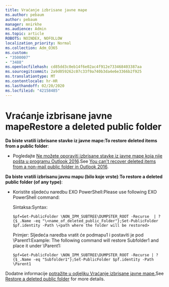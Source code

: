 ```yaml
---
title: Vraćanje izbrisane javne mape
ms.author: pebaum
author: pebaum
manager: mnirkhe
ms.audience: Admin
ms.topic: article
ROBOTS: NOINDEX, NOFOLLOW
localization_priority: Normal
ms.collection: Adm_O365
ms.custom:
- "3500007"
- "3488"
ms.openlocfilehash: cd85dd3c0eb14f6e02ac4f912e733468403387aa
ms.sourcegitcommit: 2a9d059262c07c33f9a740b3da4e6e3366b2f925
ms.translationtype: MT
ms.contentlocale: hr-HR
ms.lasthandoff: 02/20/2020
ms.locfileid: "42158485"
---
```

# <a name="restore-a-deleted-public-folder"></a><span data-ttu-id="31739-102">Vraćanje izbrisane javne mape</span><span class="sxs-lookup"><span data-stu-id="31739-102">Restore a deleted public folder</span></span>

<span data-ttu-id="31739-103">**Da biste vratili izbrisane stavke iz javne mape:**</span><span class="sxs-lookup"><span data-stu-id="31739-103">**To restore deleted items from a public folder**:</span></span>

- <span data-ttu-id="31739-104">Pogledajte [Ne možete oporaviti izbrisane stavke iz javne mape koja nije pošta u programu Outlook 2016](https://aka.ms/pfrec).</span><span class="sxs-lookup"><span data-stu-id="31739-104">See [You can't recover deleted items from a non-mail public folder in Outlook 2016](https://aka.ms/pfrec).</span></span>
 
<span data-ttu-id="31739-105">**Da biste vratili izbrisanu javnu mapu (bilo koje vrste)**:</span><span class="sxs-lookup"><span data-stu-id="31739-105">**To restore a deleted public folder (of any type)**:</span></span> 

- <span data-ttu-id="31739-106">Koristite sljedeću naredbu EXO PowerShell:</span><span class="sxs-lookup"><span data-stu-id="31739-106">Please use following EXO PowerShell command:</span></span>

    <span data-ttu-id="31739-107">Sintaksa:</span><span class="sxs-lookup"><span data-stu-id="31739-107">Syntax:</span></span>

     `$pf=Get-PublicFolder \NON_IPM_SUBTREE\DUMPSTER_ROOT -Recurse  | ?{$_.Name -eq "\<name_of_deleted_public_Folder"};Set-PublicFolder $pf.identity -Path \<path where the folder will be restored>`

    <span data-ttu-id="31739-108">Primjer: Sljedeća naredba vratit će podmapu1 i postaviti je pod \Parent1:</span><span class="sxs-lookup"><span data-stu-id="31739-108">Example: The following command will restore Subfolder1 and place it under \Parent1:</span></span>

    `$pf=Get-PublicFolder \NON_IPM_SUBTREE\DUMPSTER_ROOT -Recurse | ?{$_.Name -eq "Subfolder1"};Set-PublicFolder $pf.identity -Path \Parent1`

<span data-ttu-id="31739-109">Dodatne informacije [potražite u odjeljku Vraćanje izbrisane javne mape.](https://docs.microsoft.com/exchange/collaboration-exo/public-folders/restore-deleted-public-folder)</span><span class="sxs-lookup"><span data-stu-id="31739-109">See [Restore a deleted public folder](https://docs.microsoft.com/exchange/collaboration-exo/public-folders/restore-deleted-public-folder) for more details.</span></span>
